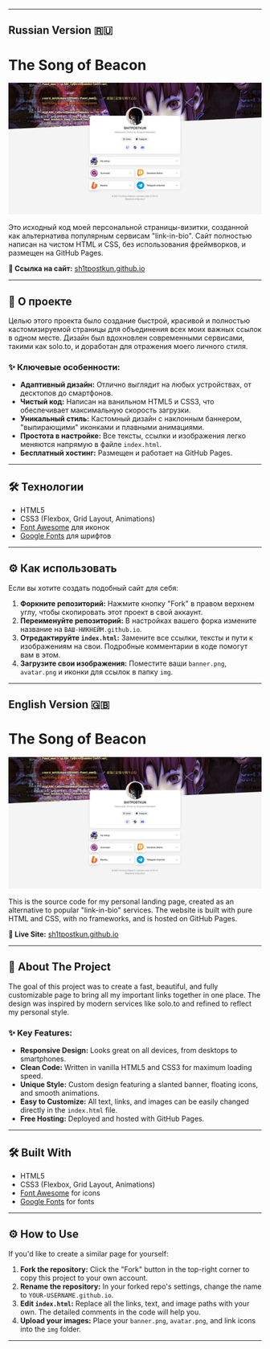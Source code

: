 
---

## Russian Version 🇷🇺

# The Song of Beacon

![Скриншот сайта](https://github.com/sh1tpostkun/sh1tpostkun.github.io/blob/main/img/screenshot.png?raw=true)

Это исходный код моей персональной страницы-визитки, созданной как альтернатива популярным сервисам "link-in-bio". Сайт полностью написан на чистом HTML и CSS, без использования фреймворков, и размещен на GitHub Pages.

**🔗 Ссылка на сайт:** [sh1tpostkun.github.io](https://sh1tpostkun.github.io)

---

## 🚀 О проекте

Целью этого проекта было создание быстрой, красивой и полностью кастомизируемой страницы для объединения всех моих важных ссылок в одном месте. Дизайн был вдохновлен современными сервисами, такими как solo.to, и доработан для отражения моего личного стиля.

### ✨ Ключевые особенности:

* **Адаптивный дизайн:** Отлично выглядит на любых устройствах, от десктопов до смартфонов.
* **Чистый код:** Написан на ванильном HTML5 и CSS3, что обеспечивает максимальную скорость загрузки.
* **Уникальный стиль:** Кастомный дизайн с наклонным баннером, "выпирающими" иконками и плавными анимациями.
* **Простота в настройке:** Все тексты, ссылки и изображения легко меняются напрямую в файле `index.html`.
* **Бесплатный хостинг:** Размещен и работает на GitHub Pages.

---

## 🛠️ Технологии

* HTML5
* CSS3 (Flexbox, Grid Layout, Animations)
* [Font Awesome](https://fontawesome.com/) для иконок
* [Google Fonts](https://fonts.google.com/) для шрифтов

---

## ⚙️ Как использовать

Если вы хотите создать подобный сайт для себя:

1.  **Форкните репозиторий:** Нажмите кнопку "Fork" в правом верхнем углу, чтобы скопировать этот проект в свой аккаунт.
2.  **Переименуйте репозиторий:** В настройках вашего форка измените название на `ВАШ-НИКНЕЙМ.github.io`.
3.  **Отредактируйте `index.html`:** Замените все ссылки, тексты и пути к изображениям на свои. Подробные комментарии в коде помогут вам в этом.
4.  **Загрузите свои изображения:** Поместите ваши `banner.png`, `avatar.png` и иконки для ссылок в папку `img`.

---

## English Version 🇬🇧

# The Song of Beacon

![Website Screenshot](https://github.com/sh1tpostkun/sh1tpostkun.github.io/blob/main/img/screenshot.png?raw=true)

This is the source code for my personal landing page, created as an alternative to popular "link-in-bio" services. The website is built with pure HTML and CSS, with no frameworks, and is hosted on GitHub Pages.

**🔗 Live Site:** [sh1tpostkun.github.io](https://sh1tpostkun.github.io)

---

## 🚀 About The Project

The goal of this project was to create a fast, beautiful, and fully customizable page to bring all my important links together in one place. The design was inspired by modern services like solo.to and refined to reflect my personal style.

### ✨ Key Features:

* **Responsive Design:** Looks great on all devices, from desktops to smartphones.
* **Clean Code:** Written in vanilla HTML5 and CSS3 for maximum loading speed.
* **Unique Style:** Custom design featuring a slanted banner, floating icons, and smooth animations.
* **Easy to Customize:** All text, links, and images can be easily changed directly in the `index.html` file.
* **Free Hosting:** Deployed and hosted with GitHub Pages.

---

## 🛠️ Built With

* HTML5
* CSS3 (Flexbox, Grid Layout, Animations)
* [Font Awesome](https://fontawesome.com/) for icons
* [Google Fonts](https://fonts.google.com/) for fonts

---

## ⚙️ How to Use

If you'd like to create a similar page for yourself:

1.  **Fork the repository:** Click the "Fork" button in the top-right corner to copy this project to your own account.
2.  **Rename the repository:** In your forked repo's settings, change the name to `YOUR-USERNAME.github.io`.
3.  **Edit `index.html`:** Replace all the links, text, and image paths with your own. The detailed comments in the code will help you.
4.  **Upload your images:** Place your `banner.png`, `avatar.png`, and link icons into the `img` folder.

---
